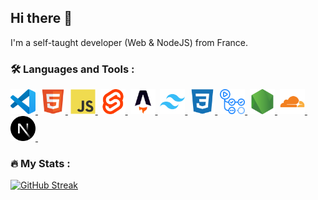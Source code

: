 ## Hi there 👋
I'm a self-taught developer (Web & NodeJS) from France. 

### :hammer_and_wrench: Languages and Tools :
<div>
  <a href="https://code.visualstudio.com" target="_blank"><img src="https://github.com/devicons/devicon/blob/master/icons/vscode/vscode-original.svg" title="VSCode" width="40" height="40"/>&nbsp;</a>
  <a href="https://developer.mozilla.org/docs/Glossary/HTML5" target="_blank"><img src="https://github.com/devicons/devicon/blob/master/icons/html5/html5-original.svg" title="HTML5" alt="HTML" width="40" height="40"/>&nbsp;</a>
  <a href="https://developer.mozilla.org/docs/Web/JavaScript" target="_blank"><img src="https://github.com/devicons/devicon/blob/master/icons/javascript/javascript-original.svg" title="JavaScript" alt="JavaScript" width="40" height="40"/>&nbsp;</a>
  <a href="https://svelte.dev/docs/kit/introduction" target="_blank"><img src="https://github.com/devicons/devicon/blob/master/icons/svelte/svelte-original.svg" title="SvelteKit" alt="SvelteKit" width="40" height="40"/>&nbsp;</a>
  <a href="https://astro.build" target="_blank"><img src="https://github.com/devicons/devicon/blob/master/icons/astro/astro-original.svg" title="AstroJS" alt="AstroJS" width="40" height="40"/>&nbsp;</a>
  <a href="https://tailwindcss.com" target="_blank"><img src="https://github.com/devicons/devicon/blob/master/icons/tailwindcss/tailwindcss-original.svg"  title="TailwindCSS" alt="TailwindCSS" width="40" height="40"/>&nbsp;</a>
  <a href="https://developer.mozilla.org/docs/Web/CSS" target="_blank"><img src="https://github.com/devicons/devicon/blob/master/icons/css3/css3-plain.svg"  title="CSS3" alt="CSS" width="40" height="40"/>&nbsp;</a>
  <a href="https://github.com/features/actions" target="_blank"><img src="https://github.com/devicons/devicon/blob/master/icons/githubactions/githubactions-original.svg" title="GitHub Actions" alt="GitHub Actions" width="40" height="40"/>&nbsp;</a>
  <a href="https://nodejs.org" target="_blank"><img src="https://github.com/devicons/devicon/blob/master/icons/nodejs/nodejs-original.svg" title="NodeJS" alt="NodeJS" width="40" height="40"/>&nbsp;</a>
  <a href="https://pages.cloudflare.com" target="_blank"><img src="https://github.com/devicons/devicon/blob/master/icons/cloudflare/cloudflare-original.svg" title="CloudFlare" alt="CloudFlare" width="40" height="40"/>&nbsp;</a>
  <a href="https://nextjs.org" target="_blank"><img src="https://github.com/devicons/devicon/blob/master/icons/nextjs/nextjs-original.svg" title="NextJS" alt="NextJS" width="40" height="40"/>&nbsp;</a>
</div>

### :fire: My Stats :
[![GitHub Streak](https://github-readme-streak-stats.herokuapp.com/?user=Lunneu&theme=transparent&hide_border=true&border_radius=3&locale=en&date_format=j+M%5B+Y%5D&mode=daily&exclude_days=&sections=total%2Ccurrent%2Clongest&card_width=495&card_height=195&type=svg&background-type=solid)](#)

<!--
A ✨ _special_ ✨ repository because its `README.md` (this file) appears on your GitHub profile.

Here are some ideas to get you started:

- 🔭 I’m currently working on ...
- 🌱 I’m currently learning ...
- 👯 I’m looking to collaborate on ...
- 🤔 I’m looking for help with ...
- 💬 Ask me about ...
- 📫 How to reach me: ...
- 😄 Pronouns: ...
- ⚡ Fun fact: ...
-->
